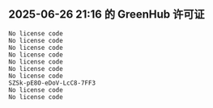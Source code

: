 ## 2025-06-26 21:16 的 GreenHub 许可证
```
No license code
No license code
No license code
No license code
No license code
No license code
No license code
SZSk-pE8O-eDoV-LcC8-7FF3
No license code
No license code
```
